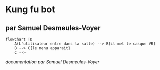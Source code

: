 # Kung fu bot

## par Samuel Desmeules-Voyer

```mermaid
flowchart TD
    A(L'utilisateur entre dans la salle) --> B[il met le casque VR]
    B --> C{le menu apparait}
    C --­­>

```

*documentation par Samuel Desmeules-Voyer*
